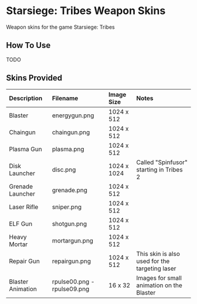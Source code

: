 # Starsiege: Tribes Weapon Skins
Weapon skins for the game Starsiege: Tribes

## How To Use
TODO

## Skins Provided
| Description | Filename | Image Size | Notes |
|:-|:-|:-|:-|
|Blaster|energygun.png|1024 x 512||
|Chaingun|chaingun.png|1024 x 512||
|Plasma Gun|plasma.png|1024 x 512||
|Disk Launcher|disc.png|1024 x 1024|Called "Spinfusor" starting in Tribes 2|
|Grenade Launcher|grenade.png|1024 x 512||
|Laser Rifle|sniper.png|1024 x 512||
|ELF Gun|shotgun.png|1024 x 512||
|Heavy Mortar|mortargun.png|1024 x 512||
|Repair Gun|repairgun.png|1024 x 512|This skin is also used for the targeting laser|
|Blaster Animation|rpulse00.png - rpulse09.png|16 x 32|Images for small animation on the Blaster|
